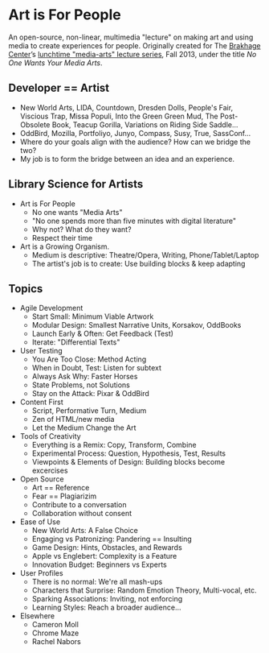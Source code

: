 Art is For People
=================

An open-source, non-linear, multimedia "lecture"
on making art and using media to create experiences for people.
Originally created for
The [Brakhage Center][bc]’s [lunchtime "media-arts" lecture series][ls],
Fall 2013,
under the title *No One Wants Your Media Arts*.

[bc]: http://brakhagecenter.com/
[ls]: http://brakhagecenter.com/?p=932

Developer == Artist
-------------------

- New World Arts, LIDA, Countdown, Dresden Dolls, People's Fair,
  Viscious Trap, Missa Populi, Into the Green Green Mud,
  The Post-Obsolete Book, Teacup Gorilla, Variations on Riding Side Saddle...
- OddBird, Mozilla, Portfoliyo, Junyo, Compass, Susy, True, SassConf...
- Where do your goals align with the audience? How can we bridge the two?
- My job is to form the bridge between an idea and an experience.

Library Science for Artists
---------------------------

- Art is For People
  - No one wants "Media Arts"
  - "No one spends more than five minutes with digital literature"
  - Why not? What do they want?
  - Respect their time
- Art is a Growing Organism.
  - Medium is descriptive: Theatre/Opera, Writing, Phone/Tablet/Laptop
  - The artist's job is to create: Use building blocks & keep adapting

Topics
------

- Agile Development
  - Start Small: Minimum Viable Artwork
  - Modular Design: Smallest Narrative Units, Korsakov, OddBooks
  - Launch Early & Often: Get Feedback (Test)
  - Iterate: "Differential Texts"
- User Testing
  - You Are Too Close: Method Acting
  - When in Doubt, Test: Listen for subtext
  - Always Ask Why: Faster Horses
  - State Problems, not Solutions
  - Stay on the Attack: Pixar & OddBird
- Content First
  - Script, Performative Turn, Medium
  - Zen of HTML/new media
  - Let the Medium Change the Art
- Tools of Creativity
  - Everything is a Remix: Copy, Transform, Combine
  - Experimental Process: Question, Hypothesis, Test, Results
  - Viewpoints & Elements of Design: Building blocks become excercises
- Open Source
  - Art == Reference
  - Fear == Plagiarizim
  - Contribute to a conversation
  - Collaboration without consent
- Ease of Use
  - New World Arts: A False Choice
  - Engaging vs Patronizing: Pandering == Insulting
  - Game Design: Hints, Obstacles, and Rewards
  - Apple vs Englebert: Complexity is a Feature
  - Innovation Budget: Beginners vs Experts
- User Profiles
  - There is no normal: We're all mash-ups
  - Characters that Surprise: Random Emotion Theory, Multi-vocal, etc.
  - Sparking Associations: Inviting, not enforcing
  - Learning Styles: Reach a broader audience...
- Elsewhere
  - Cameron Moll
  - Chrome Maze
  - Rachel Nabors
